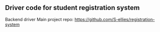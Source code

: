 Driver code for student registration system
-------------------------------------------
Backend driver
Main project repo:
https://github.com/S-ellies/registration-system
